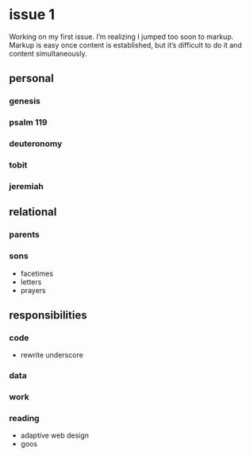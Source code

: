 # issue 1
Working on my first issue. I’m realizing I jumped too soon to markup. Markup is easy once content is established, but it’s difficult to do it and content simultaneously. 

## personal
### genesis
### psalm 119
### deuteronomy
### tobit
### jeremiah

## relational
### parents
### sons
- facetimes
- letters
- prayers

## responsibilities
### code
- rewrite underscore

### data

### work

### reading
- adaptive web design
- goos
